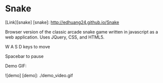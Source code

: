 # Snake

[Link][snake]
[snake]: http://edhuang24.github.io/Snake

Browser version of the classic arcade snake game written in javascript as a web application. Uses JQuery, CSS, and HTML5.

W A S D keys to move

Spacebar to pause

Demo GIF:

![demo]
[demo]: ./demo_video.gif

